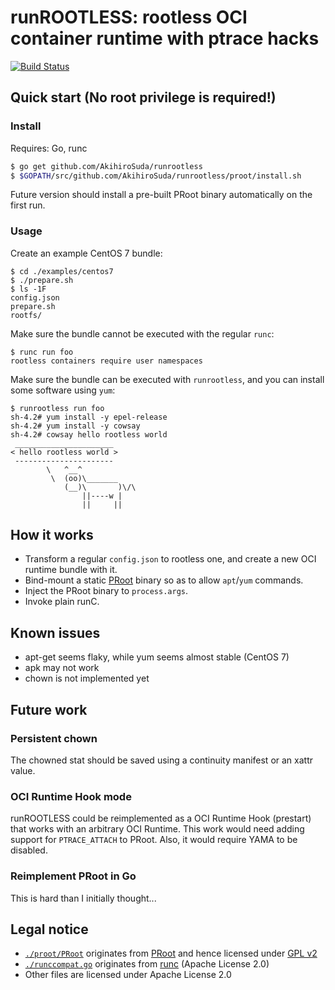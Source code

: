 # runROOTLESS: rootless OCI container runtime with ptrace hacks

[![Build Status](https://travis-ci.org/AkihiroSuda/runrootless.svg)](https://travis-ci.org/AkihiroSuda/runrootless)

## Quick start (No root privilege is required!)

### Install

Requires: Go, runc

```bash
$ go get github.com/AkihiroSuda/runrootless
$ $GOPATH/src/github.com/AkihiroSuda/runrootless/proot/install.sh
```

Future version should install a pre-built PRoot binary automatically on the first run.

### Usage

Create an example CentOS 7 bundle:

```
$ cd ./examples/centos7
$ ./prepare.sh
$ ls -1F
config.json
prepare.sh
rootfs/
```

Make sure the bundle cannot be executed with the regular `runc`:

```
$ runc run foo
rootless containers require user namespaces
```

Make sure the bundle can be executed with `runrootless`, and you can install some software using `yum`:

```
$ runrootless run foo
sh-4.2# yum install -y epel-release
sh-4.2# yum install -y cowsay
sh-4.2# cowsay hello rootless world
 ______________________
< hello rootless world >
 ----------------------
        \   ^__^
         \  (oo)\_______
            (__)\       )\/\
                ||----w |
                ||     ||
```

## How it works

- Transform a regular `config.json` to rootless one, and create a new OCI runtime bundle with it.
- Bind-mount a static [PRoot](proot) binary so as to allow `apt`/`yum` commands.
- Inject the PRoot binary to `process.args`.
- Invoke plain runC.

## Known issues

- apt-get seems flaky, while yum seems almost stable (CentOS 7)
- apk may not work
- chown is not implemented yet

## Future work

### Persistent chown

The chowned stat should be saved using a continuity manifest or an xattr value.

### OCI Runtime Hook mode

runROOTLESS could be reimplemented as a OCI Runtime Hook (prestart) that works with an arbitrary OCI Runtime.
This work would need adding support for `PTRACE_ATTACH` to PRoot.
Also, it would require YAMA to be disabled.

### Reimplement PRoot in Go

This is hard than I initially thought...

## Legal notice

- [`./proot/PRoot`](./proot/PRoot) originates from [PRoot](https://github.com/proot-me/PRoot) and hence licensed under [GPL v2](./proot/PRoot/COPYING)
- [`./runccompat.go`](./runccompat.go) originates from [runc](https://github.com/opencontainers/runc) (Apache License 2.0)
- Other files are licensed under Apache License 2.0
